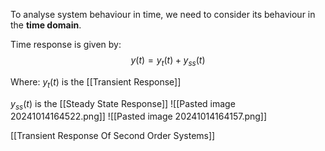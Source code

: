 To analyse system behaviour in time, we need to consider its behaviour in the **time domain**.

Time response is given by: 
$$y\left(t\right)=y_{t}\left(t\right)+y_{ss}\left(t\right)$$

 Where:
 $y_{t}\left(t\right)$ is the [[Transient Response]]



$y_{ss}\left(t\right)$ is the [[Steady State Response]]
![[Pasted image 20241014164522.png]]
![[Pasted image 20241014164157.png]]

[[Transient Response Of Second Order Systems]]

